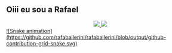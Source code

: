 ## Oiii eu sou a Rafael

<div align="center">
  <a href="https://github.com/RafaelMendonca23">
  <img height="180em" src="https://github-readme-stats.vercel.app/api?username=mendoncarafael&show_icons=true&theme=dark&include_all_commits=true&count_private=true"/>
  <img height="180em" src="https://github-readme-stats.vercel.app/api/top-langs/?username=mendoncarafael&layout=compact&langs_count=7&theme=dark"/>
</div>
<div>
  ![Snake animation](https://github.com/rafaballerini/rafaballerini/blob/output/github-contribution-grid-snake.svg)
  </div>
